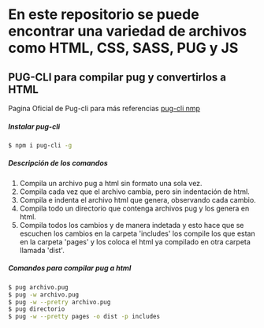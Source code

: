 # En este repositorio se puede encontrar una variedad de archivos como HTML, CSS, SASS, PUG y JS

## PUG-CLI para compilar pug y convertirlos a HTML
Pagina Oficial de Pug-cli para más referencias
[pug-cli nmp](https://www.npmjs.com/package/pug-cli)

##### Instalar pug-cli
```sh
$ npm i pug-cli -g
```

##### Descripción de los comandos

1. Compila un archivo pug a html sin formato una sola vez.
2. Compila cada vez que el archivo cambia, pero sin indentación de html.
3. Compila e indenta el archivo html que genera, observando cada cambio.
4. Compila todo un directorio que contenga archivos pug y los genera en html.
5. Compila todos los cambios y de manera indetada y esto hace que se escuchen los cambios en la carpeta 'includes' los compile los que estan en la carpeta 'pages' y los coloca el html ya compilado en otra carpeta llamada 'dist'.


##### Comandos para compilar pug a html 
```sh 
$ pug archivo.pug 
$ pug -w archivo.pug
$ pug -w --pretry archivo.pug
$ pug directorio
$ pug -w --pretty pages -o dist -p includes
```
